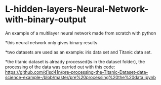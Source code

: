 # L-hidden-layers-Neural-Network-with-binary-output
An example of a multilayer neural network made from scratch with python

*this neural network only gives binary results

*two datasets are used as an example: iris data set and Titanic data set.

*the titanic dataset is already processed(is in the dataset folder), 
the processing of the data was carried out with this code: https://github.com/d1sd41n/pre-processing-the-Titanic-Dataset-data-science-example-/blob/master/pre%20processing%20the%20data.ipynb


